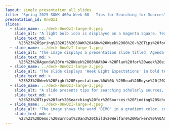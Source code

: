 ```yaml
---
layout: single_presentation_all_slides
title: "Spring 2025 SOWK 460w Week 08 - Tips for Searching for Sources"
presentation_id: 0nwQzI
slides:
  - slide_name: ../deck-0nwQzI-large-0.jpeg
    slide_alt: "A light bulb icon is displayed on a magenta square. Text beside it reads, 'Tips For Searching for Sources, Spring 2025, SOWK 460w, Week 08.' Below, it says, 'Jacob Campbell, Ph.D. LICSW at Heritage University.'"
    slide_text_md: >
      %23%23%20Spring%202025%20SOWK%20460w%20Week%2008%20-%20Tips%20for%20Searching%20for%20Sources%0A%0Atitle:%20Spring%202025%20SOWK%20460w%20Week%2008%20-%20Tips%20for%20Searching%20for%20Sources%0Adate:%202025-03-09%2022:45:43%0Alocation:%20Heritage%20University%0Atags:%0A%20%20-%20Heritage%20University%0A%20%20-%20BASW%20Program%0A%20%20-%20SOWK%20460w%0A%5Bpresentation_video%5D(%22https://heritage.hosted.panopto.com/Panopto/Pages/Embed.aspx%3Fid%3D04b84b8b-ea89-4196-b591-b29c005a4630%26autoplay%3Dfalse%26offerviewer%3Dtrue%26showtitle%3Dtrue%26showbrand%3Dtrue%26captions%3Dfalse%26interactivity%3Dall%22)%20%20%0Adescription:%20%3E%0A%0AI'm%20changing%20up%20the%20schedule%20this%20week.%20The%20reading%20from%20Royse%20(2023)%20is%20focused%20on%20surveys%20and%20instrumentation%20for%20collecting%20data.%20In%20week%20six,%20we%20spent%20time%20exploring%20surveys%20and%20some%20of%20the%20content%20from%20the%20textbook.%20We%20will%20do%20our%20Peer%20Reviews%20for%20your%20group%20logic%20models%20after%20we%20get%20back%20from%20Spring%20Break.%20I%20recorded%20a%20lecture%20video%20to%20talk%20through%20finding%20academic%20sources.%20On%20Monday,%20I%20am%20offering%20a%20program%20evaluation%20support%20workshop%20where%20our%20time%20will%20informally%20support%20anything%20you%20need%20for%20your%20program%20evaluations.%0A%0AFor%20my%20lecture%20video,%20the%20following%20was%20my%20agenda:%0A%0A-%20Plan%20for%20week%20eight%0A-%20Tips%20for%20searching%0A-%20Demo%20example%20using%20topic%20of%20burnout%0A%0A
  - slide_name: ../deck-0nwQzI-large-1.jpeg
    slide_alt: "The image displays a presentation slide titled 'Agenda Week 08' listing: 'Plan for week eight,' 'Tips for searching,' and 'Demo example using topic of burnout.' The background is white."
    slide_text_md: >
      %23%23%20Agenda%20for%20Week%2008%0A%0A-%20Plan%20for%20week%20eight%0A-%20Tips%20for%20searching%0A-%20Demo%20example%20using%20topic%20of%20burnout%0A%0A
  - slide_name: ../deck-0nwQzI-large-2.jpeg
    slide_alt: "The slide displays 'Week Eight Expectations' in bold text. It lists tasks: read Royse (2023) Chapter 8, complete a quiz, attend a workshop if needed, and write a journal entry."
    slide_text_md: >
      %23%23%20Week%20Eight%20Expectations%0A%0A-%20Read%20Royse%20(2023)%20Chapter%208%0A-%20Reading%20chapter%20quiz%0A-%20Attend%20Monday's%20workshop%20if%20needed%0A-%20Write%20a%20journal%20entry%0A%0A
  - slide_name: ../deck-0nwQzI-large-3.jpeg
    slide_alt: "A slide presents tips for searching scholarly sources, including starting with a broad database, using key words, and employing synonyms. Specific advice is given for refining search strategies effectively."
    slide_text_md: >
      %23%23%20Tips%20for%20Searching%20for%20Sources:%20Finding%20Scholarly%20Sources%0A%0ATIP%201.%20Start%20with%20a%20Broad%20Social%20Science%20Database.%20%0ATIP%202.%20Start%20by%20Searching%20Key%20Words%20in%20the%20Title%20Boxes.%20%0ATIP%203.%20Use%20as%20Few%20Words%20as%20Possible.%20%0ATIP%204.%20If%20the%20Title%20Search%20Is%20Unproductive,%20Broaden%20the%20Search%20by%20Changing%20the%20Secondary%20Search%20Term%20to%20an%20All-Text%20Search.%20%0ATIP%205.%20If%20You%20Get%20Too%20Many%20Hits,%20Add%20Another%20(Third)%20Search%20Term.%20%0ATIP%207.%20Use%20Synonyms%20and%20Then%20Repeat%20Your%20Searches.%20%0ATIP%208.%20Use%20Quotation%20Marks%20for%20a%20Two-Term%20Phrase.%20%0ATIP%209.%20Look%20for%20Systematic%20Literature%20Reviews,%20Systematic%20Reviews,%20or%20Reviews%20of%20the%20Literature.%20%0A%0A(Royse,%202023)%0A%0A
  - slide_name: ../deck-0nwQzI-large-4.jpeg
    slide_alt: "The image shows the word 'DEMO' in a gradient color, centered on a white background. Below, it reads, 'Burnout and Child Welfare Workers.'"
    slide_text_md: >
      %23%23%20Demo:%20Burnout%20and%20Child%20Welfare%20Workers%0A%0AStep%201:%20The%20topic%20we%20are%20considering.%0A%0ABurnout%20%0A%0AStep%202:%20Get%20some%20broad%20understanding%20of%20the%20topic%20if%20you%20don't%20already%20have%20it.%0A%0ASearch%20for%20Wikipedia%0A%60wikipedia%20burnout%60%0A%0Aor%20use%20ChatGPT%20etc.%0A%60Give%20me%20an%20overview%20of%20the%20topic%20of%20burnout%60%0A%0AStep%203:%20Start%20Searching%20for%20Articles%0A%0AGoogle%20Scholar%0AHeritage%20Search%0ASci-Hub%0A%0ANarrowing%20Down%20Topics%0A-%20adding%20more%20search%20terms%0A-%20Using%20advanced%20search%20tools%20(advanced,%20filters,%20search%20codes)%0A-%20Synonyms%0A-%20Searching%20for%20specific%20types%20of%20articles%20systematic%20reviews%0A%0AStep%204:%20Save%20Your%20Work%0A%0A-%20Save%20articles%20you%20read%0A-%20Write%20notes%20about%20it%0A-%20Highlight%20and%20copy%20notes%20from%20articles%0A%0A
---
```

